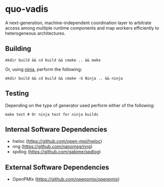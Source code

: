# quo-vadis

A next-generation, machine-independent coordination layer to arbitrate access
among multiple runtime components and map workers efficiently to heterogeneous
architectures.

## Building
```shell
mkdir build && cd build && cmake .. && make
```
Or, using [ninja](https://ninja-build.org/), perform the following:
```shell
mkdir build && cd build && cmake -G Ninja .. && ninja
```

## Testing
Depending on the type of generator used perform either of the following:
```shell
make test # Or ninja test for ninja builds
```

## Internal Software Dependencies
* hwloc (https://github.com/open-mpi/hwloc)
* nng (https://github.com/nanomsg/nng)
* spdlog (https://github.com/gabime/spdlog)

## External Software Dependencies
* OpenPMIx (https://github.com/openpmix/openpmix)
